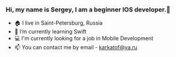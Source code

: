 ### Hi, my name is Sergey, I am a beginner IOS developer.👋

- 🏠 I live in Saint-Petersburg, Russia
- 🌱 I’m currently learning Swift 
- 💻 I'm currently looking for a job in Mobile Development
- 📫 You can contact me by email - karkatof@ya.ru
<!--
**Duxxless53/Duxxless53** is a ✨ _special_ ✨ repository because its `README.md` (this file) appears on your GitHub profile.

Here are some ideas to get you started:

- 🔭 I’m currently working on ...
- 🌱 I’m currently learning ...
- 👯 I’m looking to collaborate on ...
- 🤔 I’m looking for help with ...
- 💬 Ask me about ...
- 📫 How to reach me: ...
- 😄 Pronouns: ...
- ⚡ Fun fact: ...
-->
